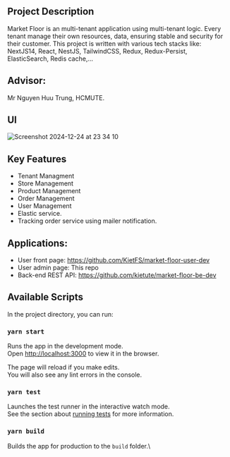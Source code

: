 
## Project Description
Market Floor is an multi-tenant application using multi-tenant logic. Every tenant manage their own resources, data, ensuring stable and security for their customer. This project is written with various tech stacks like: NextJS14, React, NestJS, TailwindCSS, Redux, Redux-Persist, ElasticSearch, Redis cache,...
## Advisor: 
Mr Nguyen Huu Trung, HCMUTE.

## UI
![Screenshot 2024-12-24 at 23 34 10](https://github.com/user-attachments/assets/d189e7e3-23c2-4fb4-bd51-21b641c9367c)

## Key Features
* Tenant Managment
* Store Management
* Product Management
* Order Management
* User Management
* Elastic service.
* Tracking order service using mailer notification.

## Applications:
* User front page: https://github.com/KietFS/market-floor-user-dev
* User admin page: This repo
* Back-end REST API: https://github.com/kietute/market-floor-be-dev

## Available Scripts

In the project directory, you can run:

### `yarn start`

Runs the app in the development mode.\
Open [http://localhost:3000](http://localhost:3000) to view it in the browser.

The page will reload if you make edits.\
You will also see any lint errors in the console.

### `yarn test`

Launches the test runner in the interactive watch mode.\
See the section about [running tests](https://facebook.github.io/create-react-app/docs/running-tests) for more information.

### `yarn build`

Builds the app for production to the `build` folder.\

